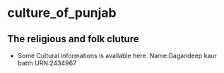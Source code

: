 # culture_of_punjab

## The religious and folk cluture

* Some Cultural informations is available here.
Name:Gagandeep kaur batth
URN:2434967
